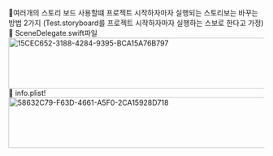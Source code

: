 🍍여러개의 스토리 보드 사용할떄 프로젝트 시작하자마자 실행되는 스토리보는 바꾸는 방법 2가지
  (Test.storyboard를 프로젝트 시작하자마자 실행하는 스보로 한다고 가정)       
   🍏 SceneDelegate.swift파일   
  <img width="800" height="100" alt="15CEC652-3188-4284-9395-BCA15A76B797" src="https://user-images.githubusercontent.com/70764912/122196361-24c0c800-ced2-11eb-897e-7ecf946bd721.png">   
   🍏 info.plist!     
  <img width="800" height="100" alt="58632C79-F63D-4661-A5F0-2CA15928D718" src="https://user-images.githubusercontent.com/70764912/122197918-a2d19e80-ced3-11eb-8cbf-8b9042c82d50.png">

